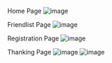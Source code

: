 Home Page
![image](https://user-images.githubusercontent.com/61618872/162459813-d91329ec-2ef1-456c-9d78-c18208b6f06a.png)

Friendlist Page
![image](https://user-images.githubusercontent.com/61618872/162458875-e0af5c12-82cb-4623-80bc-d04878c395d5.png)

Registration Page
![image](https://user-images.githubusercontent.com/61618872/162459304-f54c6b1a-af77-40c9-a6ca-977fb7d28a92.png)

Thanking Page
![image](https://user-images.githubusercontent.com/61618872/162459559-e6e104e8-f226-4539-81e8-5a4b70253ec0.png)
![image](https://user-images.githubusercontent.com/61618872/162460113-2db1aa64-d882-4dc7-aba8-2dfb5f371f2b.png)
